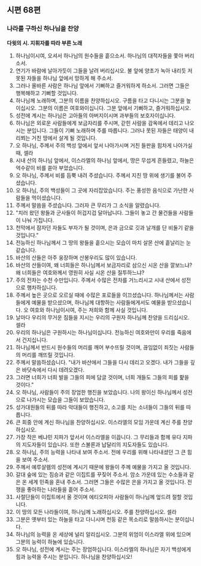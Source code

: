 ## 시편 68편

### 나라를 구하신 하나님을 찬양
**다윗의 시. 지휘자를 따라 부른 노래**
1. 하나님이시여, 오셔서 하나님의 원수들을 흩으소서. 하나님의 대적자들을 쫓아 버리소서.
2. 연기가 바람에 날아가듯이 그들을 날려 버리십시오. 불 앞에 양초가 녹아 내리듯 저 못된 자들을 하나님 앞에서 망하게 해 주소서.
3. 그러나 올바른 사람은 하나님 앞에서 기뻐하고 즐거워하게 하소서. 그러면 그들은 행복해하고 기뻐할 것입니다.
4. 하나님께 노래하며, 그분의 이름을 찬양하십시오. 구름을 타고 다니시는 그분을 높이십시오. 그분의 이름은 여호와이십니다. 그분 앞에서 기뻐하고, 즐거워하십시오.
5. 성전에 계시는 하나님은 고아들의 아버지이시며 과부들의 보호자이십니다.
6. 하나님은 외로운 사람들에게 보금자리를 주시며, 갇힌 사람을 감옥에서 데리고 나오시는 분입니다. 그들이 기뻐 노래하며 주를 따릅니다. 그러나 못된 자들은 태양이 내리쬐는 거친 땅에서 살게 될 것입니다.
7. 오 하나님, 주께서 주의 백성 앞에서 앞서 나아가시며 거친 들판을 힘차게 나아가실 때, 셀라
8. 시내 산의 하나님 앞에서, 이스라엘의 하나님 앞에서, 땅은 무섭게 흔들렸고, 하늘은 억수같이 비를 쏟아 부었습니다.
9. 오 하나님, 주께서 비를 듬뿍 내려 주셨습니다. 주께서 지친 땅 위에 생기를 불어 주셨습니다.
10. 오 하나님, 주의 백성들이 그 곳에 자리잡았습니다. 주는 풍성한 음식으로 가난한 사람들을 먹이셨습니다.
11. 주께서 말씀을 주셨습니다. 그러자 큰 무리가 그 소식을 알렸습니다.
12. "치러 왔던 왕들과 군사들이 허겁지겁 달아납니다. 그들이 놓고 간 물건들을 사람들이 나눠 가집니다.
13. 천막에서 잠자던 자들도 부자가 될 것이며, 은과 금으로 깃과 날개를 단 비둘기 같을 것입니다."
14. 전능하신 하나님께서 그 땅의 왕들을 흩으시는 모습이 마치 살몬 산에 흩날리는 눈 같습니다.
15. 바산의 산들은 아주 웅장하며 산봉우리도 많이 있습니다.
16. 바산의 산들이여, 왜 너희들은 하나님께서 보금자리로 삼으신 시온 산을 깔보느냐? 왜 너희들은 여호와께서 영원히 사실 시온 산을 질투하느냐?
17. 주의 전차는 수천 수만입니다. 주께서 수많은 전차를 거느리시고 시내 산에서 성전으로 행차하십니다.
18. 주께서 높은 곳으로 오르실 때에 수많은 포로들을 이끄셨습니다. 하나님께서는 사람들에게 예물을 받으셨으며, 하나님께 대항하는 사람들에게서도 예물을 받으셨습니다. 오 여호와 하나님이시여, 주는 저희와 함께 사실 것입니다.
19. 날마다 우리의 무거운 짐들을 지시는 우리의 구원자 하나님께 찬양을 드리십시오. 셀라
20. 우리의 하나님은 구원하시는 하나님이십니다. 전능하신 여호와만이 우리를 죽음에서 건지십니다.
21. 하나님께서 반드시 원수들의 머리를 깨어 부수뜨릴 것이며, 끊임없이 죄짓는 사람들의 머리를 깨뜨릴 것입니다.
22. 주께서 말씀하셨습니다. "내가 바산에서 그들을 다시 데리고 오겠다. 내가 그들을 깊은 바닷속에서 다시 데려오겠다.
23. 그러면 너희가 너희 발을 그들의 피에 담글 것이며, 너희 개들도 그들의 피를 핥을 것이다."
24. 오 하나님, 사람들이 주의 장엄한 행진을 보았습니다. 나의 왕이신 하나님께서 성전으로 나가시는 모습을 그들이 보았습니다.
25. 성가대원들의 뒤를 따라 악대들이 행진하고, 소고를 치는 소녀들이 그들의 뒤를 따릅니다.
26. 큰 회중 안에 계신 하나님을 찬양하십시오. 이스라엘의 모임 가운데 계신 주를 찬양하십시오.
27. 가장 작은 베냐민 지파가 앞서서 이스라엘을 이끕니다. 그 무리들과 함께 유다 지파의 지도자들이 있습니다. 또한 스불론과 납달리의 지도자들도 있습니다.
28. 오 하나님, 주의 능력을 나타내 보여 주소서. 전에 우리를 위해 나타내셨던 그 큰 힘을 보여 주소서.
29. 주께서 예루살렘의 성전에 계시기 때문에 왕들이 주께 예물을 가지고 올 것입니다.
30. 갈대 숲에 있는 짐승과 같은 이집트를 꾸짖어 주소서. 암소 가운데 있는 수소들과 같은 온 세계 민족을 혼내 주소서. 그러면 그들은 수많은 은을 가지고 올 것입니다. 전쟁을 좋아하는 나라들을 흩어 주소서.
31. 사절단들이 이집트에서 올 것이며 에티오피아 사람들이 하나님께 엎드려 절할 것입니다.
32. 이 땅의 모든 나라들이여, 하나님께 노래하십시오. 주를 찬양하십시오. 셀라
33. 그분은 옛부터 있는 하늘을 타고 다니시며 천둥 같은 목소리로 말씀하시는 분이십니다.
34. 하나님의 능력을 온 세상에 널리 알리십시오. 그분의 위엄이 이스라엘 위에 있으며 그분의 능력이 하늘에 있습니다.
35. 오 하나님, 성전에 계시는 주는 장엄하십니다. 이스라엘의 하나님은 자기 백성에게 힘과 능력을 주시는 분입니다. 하나님을 찬양하십시오!